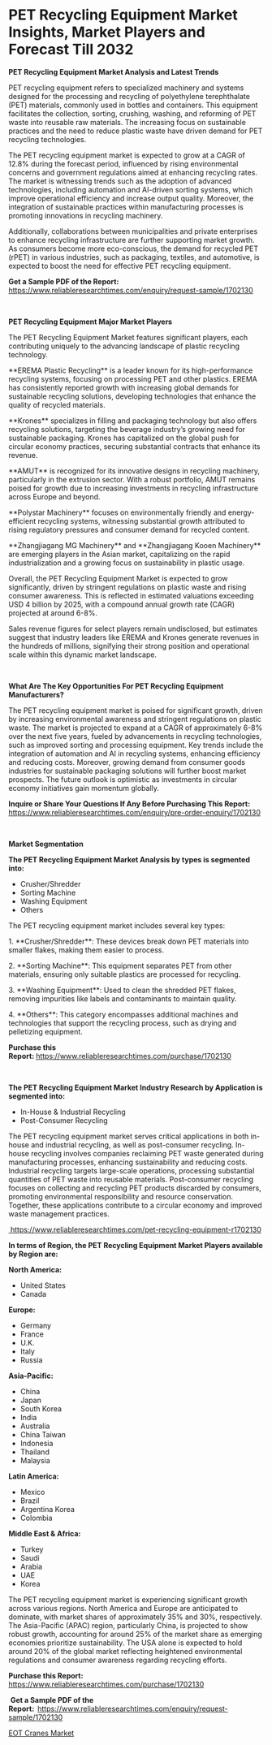 <p><h1>PET Recycling Equipment Market Insights, Market Players and Forecast Till 2032</h1></p><p><strong>PET Recycling Equipment Market Analysis and Latest Trends</strong></p>
<p><p>PET recycling equipment refers to specialized machinery and systems designed for the processing and recycling of polyethylene terephthalate (PET) materials, commonly used in bottles and containers. This equipment facilitates the collection, sorting, crushing, washing, and reforming of PET waste into reusable raw materials. The increasing focus on sustainable practices and the need to reduce plastic waste have driven demand for PET recycling technologies.</p><p>The PET recycling equipment market is expected to grow at a CAGR of 12.8% during the forecast period, influenced by rising environmental concerns and government regulations aimed at enhancing recycling rates. The market is witnessing trends such as the adoption of advanced technologies, including automation and AI-driven sorting systems, which improve operational efficiency and increase output quality. Moreover, the integration of sustainable practices within manufacturing processes is promoting innovations in recycling machinery. </p><p>Additionally, collaborations between municipalities and private enterprises to enhance recycling infrastructure are further supporting market growth. As consumers become more eco-conscious, the demand for recycled PET (rPET) in various industries, such as packaging, textiles, and automotive, is expected to boost the need for effective PET recycling equipment.</p></p>
<p><strong>Get a Sample PDF of the Report:&nbsp;</strong> <a href="https://www.reliableresearchtimes.com/enquiry/request-sample/1702130?utm_campaign=3585&utm_medium=2&utm_source=Github&utm_content=ia&utm_term=11042025&utm_id=pet-recycling-equipment">https://www.reliableresearchtimes.com/enquiry/request-sample/1702130</a></p>
<p>&nbsp;</p>
<p><strong>PET Recycling Equipment Major Market Players</strong></p>
<p><p>The PET Recycling Equipment Market features significant players, each contributing uniquely to the advancing landscape of plastic recycling technology. </p><p>**EREMA Plastic Recycling** is a leader known for its high-performance recycling systems, focusing on processing PET and other plastics. EREMA has consistently reported growth with increasing global demands for sustainable recycling solutions, developing technologies that enhance the quality of recycled materials.</p><p>**Krones** specializes in filling and packaging technology but also offers recycling solutions, targeting the beverage industry’s growing need for sustainable packaging. Krones has capitalized on the global push for circular economy practices, securing substantial contracts that enhance its revenue.</p><p>**AMUT** is recognized for its innovative designs in recycling machinery, particularly in the extrusion sector. With a robust portfolio, AMUT remains poised for growth due to increasing investments in recycling infrastructure across Europe and beyond.</p><p>**Polystar Machinery** focuses on environmentally friendly and energy-efficient recycling systems, witnessing substantial growth attributed to rising regulatory pressures and consumer demand for recycled content.</p><p>**Zhangjiagang MG Machinery** and **Zhangjiagang Kooen Machinery** are emerging players in the Asian market, capitalizing on the rapid industrialization and a growing focus on sustainability in plastic usage.</p><p>Overall, the PET Recycling Equipment Market is expected to grow significantly, driven by stringent regulations on plastic waste and rising consumer awareness. This is reflected in estimated valuations exceeding USD 4 billion by 2025, with a compound annual growth rate (CAGR) projected at around 6-8%.</p><p>Sales revenue figures for select players remain undisclosed, but estimates suggest that industry leaders like EREMA and Krones generate revenues in the hundreds of millions, signifying their strong position and operational scale within this dynamic market landscape.</p></p>
<p>&nbsp;</p>
<p><strong>What Are The Key Opportunities For PET Recycling Equipment Manufacturers?</strong></p>
<p><p>The PET recycling equipment market is poised for significant growth, driven by increasing environmental awareness and stringent regulations on plastic waste. The market is projected to expand at a CAGR of approximately 6-8% over the next five years, fueled by advancements in recycling technologies, such as improved sorting and processing equipment. Key trends include the integration of automation and AI in recycling systems, enhancing efficiency and reducing costs. Moreover, growing demand from consumer goods industries for sustainable packaging solutions will further boost market prospects. The future outlook is optimistic as investments in circular economy initiatives gain momentum globally.</p></p>
<p><strong>Inquire or Share Your Questions If Any Before Purchasing This Report:</strong> <a href="https://www.reliableresearchtimes.com/enquiry/pre-order-enquiry/1702130?utm_campaign=3585&utm_medium=2&utm_source=Github&utm_content=ia&utm_term=11042025&utm_id=pet-recycling-equipment">https://www.reliableresearchtimes.com/enquiry/pre-order-enquiry/1702130</a></p>
<p>&nbsp;</p>
<p><strong>Market Segmentation</strong></p>
<p><strong>The PET Recycling Equipment Market Analysis by types is segmented into:</strong></p>
<p><ul><li>Crusher/Shredder</li><li>Sorting Machine</li><li>Washing Equipment</li><li>Others</li></ul></p>
<p><p>The PET recycling equipment market includes several key types: </p><p>1. **Crusher/Shredder**: These devices break down PET materials into smaller flakes, making them easier to process.</p><p>  </p><p>2. **Sorting Machine**: This equipment separates PET from other materials, ensuring only suitable plastics are processed for recycling. </p><p>3. **Washing Equipment**: Used to clean the shredded PET flakes, removing impurities like labels and contaminants to maintain quality.</p><p>4. **Others**: This category encompasses additional machines and technologies that support the recycling process, such as drying and pelletizing equipment.</p></p>
<p><strong>Purchase this Report:&nbsp;</strong><a href="https://www.reliableresearchtimes.com/purchase/1702130?utm_campaign=3585&utm_medium=2&utm_source=Github&utm_content=ia&utm_term=11042025&utm_id=pet-recycling-equipment">https://www.reliableresearchtimes.com/purchase/1702130</a></p>
<p>&nbsp;</p>
<p><strong>The PET Recycling Equipment Market Industry Research by Application is segmented into:</strong></p>
<p><ul><li>In-House & Industrial Recycling</li><li>Post-Consumer Recycling</li></ul></p>
<p><p>The PET recycling equipment market serves critical applications in both in-house and industrial recycling, as well as post-consumer recycling. In-house recycling involves companies reclaiming PET waste generated during manufacturing processes, enhancing sustainability and reducing costs. Industrial recycling targets large-scale operations, processing substantial quantities of PET waste into reusable materials. Post-consumer recycling focuses on collecting and recycling PET products discarded by consumers, promoting environmental responsibility and resource conservation. Together, these applications contribute to a circular economy and improved waste management practices.</p></p>
<p><a href="https://www.reliableresearchtimes.com/pet-recycling-equipment-r1702130?utm_campaign=3585&utm_medium=2&utm_source=Github&utm_content=ia&utm_term=11042025&utm_id=pet-recycling-equipment">&nbsp;https://www.reliableresearchtimes.com/pet-recycling-equipment-r1702130</a></p>
<p><strong>In terms of Region, the PET Recycling Equipment Market Players available by Region are:</strong></p>
<p>
    <p> <strong> North America: </strong>
        <ul>
            <li>United States</li>
            <li>Canada</li>
        </ul>
        </p> 
    <p> <strong> Europe: </strong>
        <ul>
            <li>Germany</li>
            <li>France</li>
            <li>U.K.</li>
            <li>Italy</li>
            <li>Russia</li>
        </ul>
        </p> 
    <p> <strong> Asia-Pacific: </strong>
        <ul>
            <li>China</li>
            <li>Japan</li>
            <li>South Korea</li>
            <li>India</li>
            <li>Australia</li>
            <li>China Taiwan</li>
            <li>Indonesia</li>
            <li>Thailand</li>
            <li>Malaysia</li>
        </ul>
        </p> 
    <p> <strong> Latin America: </strong>
        <ul>
            <li>Mexico</li>
            <li>Brazil</li>
            <li>Argentina Korea</li>
            <li>Colombia</li>
        </ul>
        </p> 
    <p> <strong> Middle East & Africa: </strong>
        <ul>
            <li>Turkey</li>
            <li>Saudi</li>
            <li>Arabia</li>
            <li>UAE</li>
            <li>Korea</li>
        </ul>
    </p>
    </p>
<p><p>The PET recycling equipment market is experiencing significant growth across various regions. North America and Europe are anticipated to dominate, with market shares of approximately 35% and 30%, respectively. The Asia-Pacific (APAC) region, particularly China, is projected to show robust growth, accounting for around 25% of the market share as emerging economies prioritize sustainability. The USA alone is expected to hold around 20% of the global market reflecting heightened environmental regulations and consumer awareness regarding recycling efforts.</p></p>
<p><strong>Purchase this Report: </strong><a href="https://www.reliableresearchtimes.com/purchase/1702130?utm_campaign=3585&utm_medium=2&utm_source=Github&utm_content=ia&utm_term=11042025&utm_id=pet-recycling-equipment">https://www.reliableresearchtimes.com/purchase/1702130</a></p>
<p>&nbsp;<strong>Get a Sample PDF of the Report:&nbsp;&nbsp;</strong><a href="https://www.reliableresearchtimes.com/enquiry/request-sample/1702130?utm_campaign=3585&utm_medium=2&utm_source=Github&utm_content=ia&utm_term=11042025&utm_id=pet-recycling-equipment">https://www.reliableresearchtimes.com/enquiry/request-sample/1702130</a></p>
<p><strong></strong></p>
<p><p><a href="https://github.com/raaschadonle/Market-Research-Report-List-1/blob/main/eot-cranes-market.md?utm_campaign=3585&utm_medium=2&utm_source=Github&utm_content=ia&utm_term=11042025&utm_id=pet-recycling-equipment">EOT Cranes Market</a></p></p>